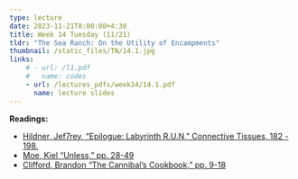 ```yaml
---
type: lecture
date: 2023-11-21T8:00:00+4:30
title: Week 14 Tuesday (11/21)
tldr: "The Sea Ranch: On the Utility of Encampments"
thumbnail: /static_files/TN/14.1.jpg
links: 
    # - url: /l1.pdf
    #   name: codes
    - url: /lectures_pdfs/week14/14.1.pdf
      name: lecture slides
---
```

**Readings:**
- [Hildner, Jef7rey, “Epilogue: Labyrinth R.U.N,” Connective Tissues, 182 - 198.](/LOTL_Test/readings_pdfs/week14/TH/r1.pdf)
- [Moe, Kiel “Unless,” pp. 28-49](/LOTL_Test/readings_pdfs/week14/TH/r2.pdf)
- [Clifford, Brandon “The Cannibal’s Cookbook,” pp. 9-18](/LOTL_Test/readings_pdfs/week14/TH/r3.pdf)


